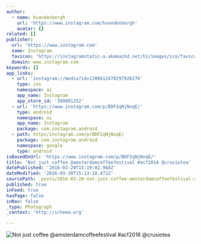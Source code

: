 ```yaml
---
author:
  - name: hvandenbergh
    url: 'https://www.instagram.com/hvandenbergh'
    avatar: {}
related: []
publisher:
  url: 'https://www.instagram.com'
  name: Instagram
  favicon: 'https://instagramstatic-a.akamaihd.net/h1/images/ico/favicon.ico/7cdab0872b15.ico'
  domain: www.instagram.com
keywords: []
app_links:
  - url: 'instagram://media?id=1208612470297926276'
    type: ios
    namespace: ai
    app_name: Instagram
    app_store_id: '389801252'
  - url: 'https://www.instagram.com/p/BDF2qNjNxqE/'
    type: android
    namespace: ai
    app_name: Instagram
    package: com.instagram.android
  - path: https/instagram.com/p/BDF2qNjNxqE/
    package: com.instagram.android
    namespace: google
    type: android
isBasedOnUrl: 'https://www.instagram.com/p/BDF2qNjNxqE/'
title: 'Not just coffee @amsterdamcoffeefestival #acf2016 @crusiotea'
datePublished: '2016-03-20T15:19:02.968Z'
dateModified: '2016-03-20T15:13:18.472Z'
sourcePath: _posts/2016-03-20-not-just-coffee-amsterdamcoffeefestival-acf2016-crusiotea.md
published: true
inFeed: true
hasPage: false
inNav: false
_type: Photograph
_context: 'http://schema.org'

---
```

![Not just coffee @amsterdamcoffeefestival #acf2016 @crusiotea](https://scontent.cdninstagram.com/t51.2885-15/s640x640/sh0.08/e35/12819074_743147469119193_317205484_n.jpg?ig_cache_key=MTIwODYxMjQ3MDI5NzkyNjI3Ng%3D%3D.2)